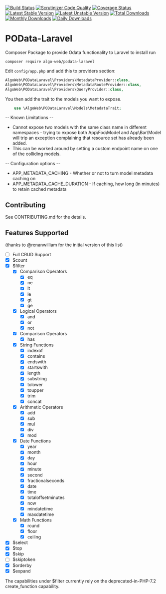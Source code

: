 [![Build Status](https://travis-ci.org/Algo-Web/POData-Laravel.svg?branch=master)](https://travis-ci.org/Algo-Web/POData-Laravel)
[![Scrutinizer Code Quality](https://scrutinizer-ci.com/g/Algo-Web/POData-Laravel/badges/quality-score.png?b=master)](https://scrutinizer-ci.com/g/Algo-Web/POData-Laravel/?branch=master)
[![Coverage Status](https://coveralls.io/repos/github/Algo-Web/POData-Laravel/badge.svg?branch=master)](https://coveralls.io/github/Algo-Web/POData-Laravel?branch=master)
[![Latest Stable Version](https://poser.pugx.org/algo-web/podata-laravel/v/stable)](https://packagist.org/packages/algo-web/podata-laravel)
[![Latest Unstable Version](https://poser.pugx.org/algo-web/podata-laravel/v/unstable)](https://packagist.org/packages/algo-web/podata-laravel)
[![Total Downloads](https://poser.pugx.org/algo-web/podata-laravel/downloads)](https://packagist.org/packages/algo-web/podata-laravel)
[![Monthly Downloads](https://poser.pugx.org/algo-web/podata-laravel/d/monthly)](https://packagist.org/packages/algo-web/podata-laravel)
[![Daily Downloads](https://poser.pugx.org/algo-web/podata-laravel/d/daily)](https://packagist.org/packages/algo-web/podata-laravel)

# POData-Laravel
Composer Package to provide Odata functionality to Laravel
to install run
```
composer require algo-web/podata-laravel
```

Edit `config/app.php` and add this to providers section:

```php
AlgoWeb\PODataLaravel\Providers\MetadataProvider::class,
AlgoWeb\PODataLaravel\Providers\MetadataRouteProvider::class,
AlgoWeb\PODataLaravel\Providers\QueryProvider::class,
```

You then add the trait to the models you want to expose.

```php
    use \AlgoWeb\PODataLaravel\Models\MetadataTrait;
```

-- Known Limitations --

* Cannot expose two models with the same class name in different
namespaces - trying to expose both App\Foo\Model and App\Bar\Model
will trip an exception complaining that resource set has already been
added.
* This can be worked around by setting a custom endpoint name on one
of the colliding models.

-- Configuration options --
* APP_METADATA_CACHING - Whether or not to turn model metadata caching on
* APP_METADATA_CACHE_DURATION - If caching, how long (in minutes) to
retain cached metadata

## Contributing

See CONTRIBUTING.md for the details.


## Features Supported

(thanks to @renanwilliam for the initial version of this list)

* [ ] Full CRUD Support
* [x] $count
* [x] $filter
  * [x] Comparison Operators
    * [x] eq
    * [x] ne
    * [x] lt
    * [x] le
    * [x] gt
    * [x] ge
  * [x] Logical Operators
    * [x] and
    * [x] or
    * [x] not
  * [x] Comparison Operators
    * [x] has
  * [x] String Functions
    * [x] indexof
    * [x] contains
    * [x] endswith
    * [x] startswith
    * [x] length
    * [x] substring
    * [x] tolower
    * [x] toupper
    * [x] trim
    * [x] concat
  * [x] Arithmetic Operators
    * [x] add
    * [x] sub
    * [x] mul
    * [x] div
    * [x] mod
  * [x] Date Functions
    * [x] year
    * [x] month
    * [x] day
    * [x] hour
    * [x] minute
    * [x] second
    * [x] fractionalseconds
    * [x] date
    * [x] time
    * [x] totaloffsetminutes
    * [x] now
    * [x] mindatetime
    * [x] maxdatetime
  * [x] Math Functions
    * [x] round
    * [x] floor
    * [x] ceiling
* [x] $select
* [x] $top
* [x] $skip
* [ ] $skiptoken
* [x] $orderby
* [x] $expand

The capabilities under $filter currently rely on the deprecated-in-PHP-7.2
create_function capability.